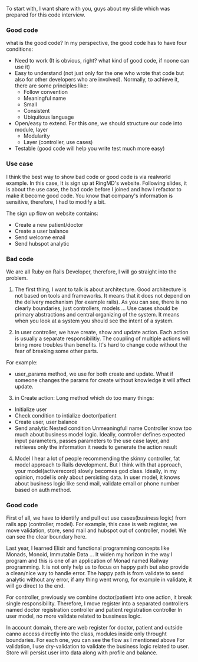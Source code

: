 To start with, I want share with you, guys about my slide which was prepared for this code interview.

### Good code

what is the good code? In my perspective, the good code has to have four conditions:
+ Need to work (It is obvious, right? what kind of good code, if noone can use it)
+ Easy to understand (not just only for the one who wrote that code but also for other developers who are involved). Normally, to achieve it, there are some principles like:
  + Follow convention
  + Meaningful name
  + Small
  + Consistent
  + Ubiquitous language
+ Open/easy to extend. For this one, we should structure our code into module, layer
  + Modularity
  + Layer (controller, use cases)
+ Testable (good code will help you write test much more easy)

### Use case

I think the best way to show bad code or good code is via realworld example.
In this case, It is sign up at RingMD's website. Following slides, it is about the use case, the bad code before I joined and how I refactor to make it become good code.
You know that company's information is sensitive, therefore, I had to modify a bit.

The sign up flow on website contains:
  + Create a new patient/doctor
  + Create a user balance
  + Send welcome email
  + Send hubspot analytic

### Bad code

We are all Ruby on Rails Developer, therefore, I will go straight into the problem.

1. The first thing, I want to talk is about architecture. Good architecture is not based on tools and frameworks. It means that it does not depend on the delivery mechanism (for example rails).
As you can see, there is no clearly boundaries, just controllers, models ... Use cases should be primary abstractions and central organizing of the system. It means when you look at a system you should see the intent of a system.

2. In user controller, we have create, show and update action.
Each action is usually a separate responsibilitiy. The coupling of multiple actions will bring more troubles than benefits.
It's hard to change code without the fear of breaking some other parts.

For example:
  + user_params method, we use for both create and update. What if someone changes the params for create without knowledge it will affect update.

3. in Create action:
Long method which do too many things:
  + Initialize user
  + Check condition to intialize doctor/patient
  + Create user, user balance
  + Send analytic
Nested condition
Unmeaningfull name
Controller know too much about business model logic. Ideally, controller defines expected input parameters, passes parameters to the use case layer, and retrieves only the information it needs to generate the action result

4. Model
I hear a lot of people recommending the skinny controller, fat model approach to Rails development. But I think with that approach, your model(activerecord) slowly becomes god class.
Ideally, in my opinion, model is only about persisting data. In user model, it knows about business logic like send mail, validate email or phone number based on auth method.

### Good code
First of all, we have to identify and pull out use cases(business logic) from rails app (controller, model).
For example, this case is web register, we move validation, store, send mail and hubspot out of controller, model.
We can see the clear boundary here.

Last year, I learned Elixir and functional programming concepts like Monads, Monoid, Immutable Data ... It widen my horizon in the way I program and this is one of an application of Monad named Railway programming. It is not only help us to focus on happy path but also provide a clean/nice way to handle error.
The happy path is from validate to send analytic without any error, if any thing went wrong, for example in validate, it will go direct to the end.

For controller, previously we combine doctor/patient into one action, it break single responsibility. Therefore, I move register into a separated controllers named doctor registration controller and patient registration controller
In user model, no more validate related to bussiness logic.

In account domain, there are web register for doctor, patient and outside canno access directly into the class, modules inside only throught boundaries.
For each one, you can see the flow as I mentioned above
For validation, I use dry-validation to validate the business logic related to user.
Store will persist user into data along with profile and balance.
